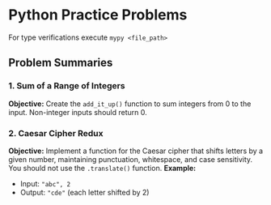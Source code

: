 # Python Practice Problems

For type verifications execute `mypy <file_path>`

## Problem Summaries

### 1. Sum of a Range of Integers
**Objective:** Create the `add_it_up()` function to sum integers from 0 to the input. Non-integer inputs should return 0.

### 2. Caesar Cipher Redux
**Objective:** Implement a function for the Caesar cipher that shifts letters by a given number, maintaining punctuation, whitespace, and case sensitivity. You should not use the `.translate()` function.
**Example:**
- Input: `"abc", 2`
- Output: `"cde"` (each letter shifted by 2)